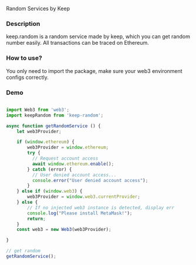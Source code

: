 Random Services by Keep

### Description

keep.random is a random service made by keep, which you can get random number easily. All transactions can be traced on Ethereum.

### How to use?

You only need to import the package, make sure your web3 environment configs correctly.

### Demo

```javascript

import Web3 from 'web3';
import keepRandom from 'keep-random';

async function getRandomService () {
    let web3Provider;

    if (window.ethereum) {
        web3Provider = window.ethereum;
        try {
          // Request account access
          await window.ethereum.enable();
        } catch (error) {
          // User denied account access...
          console.error("User denied account access");
        }
    } else if (window.web3) {
        web3Provider = window.web3.currentProvider;
    } else {
        // If no injected web3 instance is detected, display err
        console.log("Please install MetaMask!");
        return;
    }
    const web3 = new Web3(web3Provider);

}

// get random
getRandomService();

```
